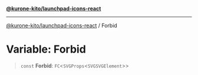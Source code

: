 [**@kurone-kito/launchpad-icons-react**](../README.md)

***

[@kurone-kito/launchpad-icons-react](../globals.md) / Forbid

# Variable: Forbid

> `const` **Forbid**: `FC`\<`SVGProps`\<`SVGSVGElement`\>\>
